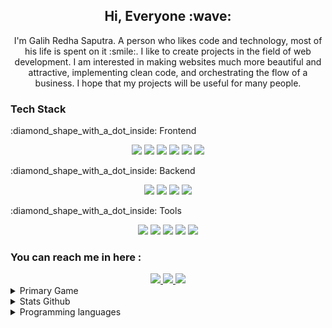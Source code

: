<h2 align="center">Hi, Everyone :wave:</h2>

<p align="center">I'm Galih Redha Saputra. A person who likes code and technology, most of his life is spent on it :smile:. I like to create projects in the field of web development. I am interested in making websites much more beautiful and attractive, implementing clean code, and orchestrating the flow of a business. I hope that my projects will be useful for many people.</p>

<h3 align="left">Tech Stack</h3>
<p align="left">:diamond_shape_with_a_dot_inside:	Frontend</p>
  <div align="center">
    <img src="https://img.shields.io/badge/JavaScript-323330?style=for-the-badge&logo=javascript&logoColor=F7DF1E" />
    <img src="https://img.shields.io/badge/TypeScript-007ACC?style=for-the-badge&logo=typescript&logoColor=white" />
    <img src="https://img.shields.io/badge/Vue.js-35495E?style=for-the-badge&logo=vuedotjs&logoColor=4FC08D" />
    <img src="https://img.shields.io/badge/nuxt.js-00C58E?style=for-the-badge&logo=nuxtdotjs&logoColor=white" />
    <img src="https://img.shields.io/badge/Sass-CC6699?style=for-the-badge&logo=sass&logoColor=white" />
    <img src="https://img.shields.io/badge/Tailwind_CSS-38B2AC?style=for-the-badge&logo=tailwind-css&logoColor=white" />
  </div>
<p align="left">:diamond_shape_with_a_dot_inside:	Backend</p>
  <div align="center">
    <img src="https://img.shields.io/badge/Ruby-CC342D?style=for-the-badge&logo=ruby&logoColor=white" />
    <img src="https://img.shields.io/badge/Ruby_on_Rails-CC0000?style=for-the-badge&logo=ruby-on-rails&logoColor=white" />
    <img src="https://img.shields.io/badge/Swagger-85EA2D?style=for-the-badge&logo=Swagger&logoColor=white" />
    <img src="https://img.shields.io/badge/firebase-ffca28?style=for-the-badge&logo=firebase&logoColor=black" />
  </div>
<p align="left">:diamond_shape_with_a_dot_inside:	Tools</p>
  <div align="center">
    <img src="https://img.shields.io/badge/Linux_Mint-87CF3E?style=for-the-badge&logo=linux-mint&logoColor=white" />
    <img src="https://img.shields.io/badge/GIT-E44C30?style=for-the-badge&logo=git&logoColor=white" />
    <img src="https://img.shields.io/badge/GitHub-100000?style=for-the-badge&logo=github&logoColor=white" />
    <img src="https://img.shields.io/badge/GitLab-330F63?style=for-the-badge&logo=gitlab&logoColor=white" />
    <img src="https://img.shields.io/badge/Visual_Studio_Code-0078D4?style=for-the-badge&logo=visual%20studio%20code&logoColor=white" />
  </div>
<h3 align="left">You can reach me in here :</h3>
  <div align="center">
    <a href="mailto:galihredhas@gmail.com">
      <img src="https://img.shields.io/badge/Gmail-D14836?style=for-the-badge&logo=gmail&logoColor=white" />
    </a>
    <a href="https://www.linkedin.com/in/galih-redha-saputra/" target="_blank">
      <img src="https://img.shields.io/badge/LinkedIn-0077B5?style=for-the-badge&logo=linkedin&logoColor=white" />
    </a>
    <a href="https://www.instagram.com/galih_redha/" target="_blank">
      <img src="https://img.shields.io/badge/Instagram-E4405F?style=for-the-badge&logo=instagram&logoColor=white" />
    </a>
  </div>
<details><summary>Primary Game</summary>
  <a href=https://play.google.com/store/apps/details?id=com.YoStarEN.Arknights&hl=in&gl=US" target="_blank">Arknights (EN)</a>
  <p>| <b>ID : shiro#4040</b> | One and only :smile:</p>
  <img src="images/arknights-profile.jpg" />
</details>
<details><summary>Stats Github</summary>
  <img src="https://github-profile-summary-cards.vercel.app/api/cards/profile-details?username=xredha&theme=monokai" />
  <img src="https://github-readme-stats.vercel.app/api?username=xredha&show_icons=true&locale=en&theme=cobalt" alt="xredha" />
  <a href="https://github.com/ryo-ma/github-profile-trophy"><img src="https://github-profile-trophy.vercel.app/?username=xredha" alt="xredha" /></a>
  <img src="https://github-profile-summary-cards.vercel.app/api/cards/productive-time?username=xredha&theme=monokai" />
</details>
<details><summary>Programming languages</summary>
  <img src="https://github-readme-stats.vercel.app/api/top-langs?username=xredha&show_icons=true&locale=en&layout=compact&theme=github_dark" alt="xredha" />
  <img src="https://github-profile-summary-cards.vercel.app/api/cards/repos-per-language?username=xredha&theme=github_dark" alt="xredha" />
  <img src="https://github-profile-summary-cards.vercel.app/api/cards/most-commit-language?username=xredha&theme=github_dark" alt="xredha" />
</details>